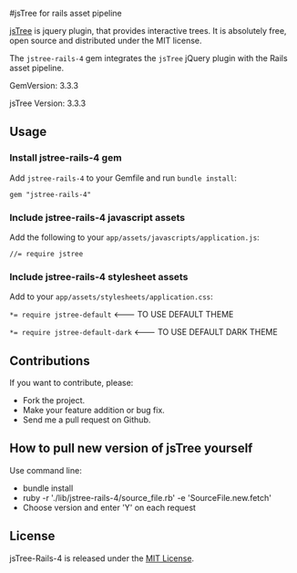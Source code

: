 #jsTree for rails asset pipeline

[jsTree](https://github.com/vakata/jstree) is jquery plugin, that provides interactive trees. It is absolutely free, open source and distributed under the MIT license.

The `jstree-rails-4` gem integrates the `jsTree` jQuery plugin with the Rails asset pipeline.

GemVersion: 3.3.3

jsTree Version: 3.3.3

## Usage

### Install jstree-rails-4 gem

Add `jstree-rails-4` to your Gemfile and run `bundle install`:

  `gem "jstree-rails-4"`

### Include jstree-rails-4 javascript assets

Add the following to your `app/assets/javascripts/application.js`:

  `//= require jstree`

### Include jstree-rails-4 stylesheet assets

Add to your `app/assets/stylesheets/application.css`:

  `*= require jstree-default`  <--- TO USE DEFAULT THEME

  `*= require jstree-default-dark`  <--- TO USE DEFAULT DARK THEME

## Contributions

If you want to contribute, please:

  * Fork the project.
  * Make your feature addition or bug fix.
  * Send me a pull request on Github.

## How to pull new version of jsTree yourself

Use command line:

  * bundle install
  * ruby -r './lib/jstree-rails-4/source_file.rb' -e 'SourceFile.new.fetch'
  * Choose version and enter 'Y' on each request

## License

jsTree-Rails-4 is released under the [MIT License](http://www.opensource.org/licenses/MIT).
